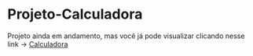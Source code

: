 # Projeto-Calculadora
 Projeto ainda em andamento, mas você já pode visualizar clicando nesse link -> <a href="https://carlosiego.github.io/calculadora/">Calculadora</a>

